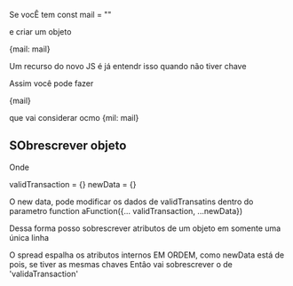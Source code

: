 Se vocÊ tem 
const mail = ""

e criar um objeto 

{mail: mail}

Um recurso do novo JS é já entendr isso quando não tiver chave

Assim você pode fazer

{mail}

que vai considerar ocmo {mil: mail}

## SObrescrever objeto

Onde

validTransaction = {}
newData = {}

O new data, pode modificar os dados de validTransatins dentro do parametro
function aFunction({... validTransaction, ...newData})

Dessa forma posso sobrescrever atributos de um objeto em somente uma única linha

O spread espalha os atributos internos EM ORDEM, como newData está de pois, se tiver as mesmas chaves
Entâo vai sobrescrever o de 'validaTransaction'